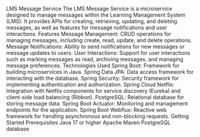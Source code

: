 LMS Message Service
The LMS Message Service is a microservice designed to manage messages within the Learning Management System (LMS). It provides APIs for creating, retrieving, updating, and deleting messages, as well as features for message notifications and user interactions.
Features
Message Management: CRUD operations for managing messages, including create, read, update, and delete operations.
Message Notifications: Ability to send notifications for new messages or message updates to users.
User Interactions: Support for user interactions such as marking messages as read, archiving messages, and managing message preferences.
Technologies Used
Spring Boot: Framework for building microservices in Java.
Spring Data JPA: Data access framework for interacting with the database.
Spring Security: Security framework for implementing authentication and authorization.
Spring Cloud Netflix: Integration with Netflix components for service discovery (Eureka) and client-side load balancing (Ribbon).
PostgreSQL: Relational database for storing message data.
Spring Boot Actuator: Monitoring and management endpoints for the application.
Spring Boot Webflux: Reactive web framework for handling asynchronous and non-blocking requests.
Getting Started
Prerequisites
Java 17 or higher
Apache Maven
PostgreSQL database

